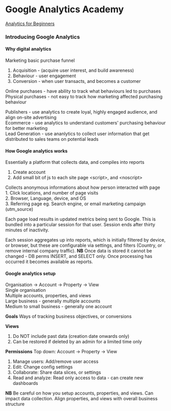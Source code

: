 # Google Analytics Academy

[Analytics for Beginners](https://analytics.google.com/analytics/academy/course/6?utm_medium=email&utm_source=registration)

### Introducing Google Analytics

#### Why digital analytics
Marketing basic purchase funnel

1. Acquisition - (acquire user interest, and build awareness)
2. Behaviour - user engagement
3. Conversion - when user transacts, and becomes a customer
<p>
  Online purchases - have ability to track what behaviours led to purchases<br />
  Physical purchases - not easy to track how marketing affected purchasing behaviour
</p>

<p>
  Publishers - use analytics to create loyal, highly engaged audience, and align on-site advertising<br />
  Ecommerce - use analytics to understand customers' purchasing behaviour for better marketing<br />
  Lead Generation - use ananlytics to collect user information that get distributed to sales teams on potential leads
</p>

#### How Google analytics works

Essentially a platform that collects data, and compiles into reports

1. Create account
2. Add small bit of js to each site page &lt;script&gt;, and &lt;noscript&gt;

<p>
  Collects anonymous informations about how person interacted with page<br />
  1. Click locations, and number of page visits<br />
  2. Browser, Language, device, and OS<br />
  3. Referring page eg. Search engine, or email marketing campaign (utm_source)<br />
</p>

<p>
  Each page load results in updated metrics being sent to Google. This is bundled into a particular session for that user. Session ends after thirty minutes of inactivity.
</p>

<p>
  Each session aggregates up into reports, which is initially filtered by device, or browser, but these are configurable via settings, and filters (Country, or remove internal company traffic). <b>NB</b> Once data is stored it cannot be changed - DB perms INSERT, and SELECT only. Once processing has occurred it becomes available as reports.  
</p>

#### Google analytics setup

Organisation -> Account -> Property -> View <br />
Single organisation<br />
Multiple accounts, properties, and views<br />
Large business - generally multiple accounts<br />
Medium to small business - generally one account<br />

**Goals**
Ways of tracking business objectives, or conversions

**Views**
1. Do NOT include past data (creation date onwards only)
2. Can be restored if deleted by an admin for a limited time only

**Permissions**
Top down: Account -> Property -> View
1. Manage users: Add/remove user access
2. Edit: Change config settings
3. Collaborate: Share data slices, or settings
4. Read and analyze: Read only access to data - can create new dashboards
<p>
  <b>NB</b> Be careful on how you setup accounts, properties, and views. Can impact data collection. Align properties, and views with overall business structure
</p>
